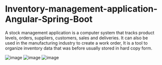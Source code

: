 # Inventory-management-application-Angular-Spring-Boot

A stock management application is a computer system that tracks product levels, orders, suppliers, customers, sales and deliveries. It can also be used in the manufacturing industry to create a work order, It is a tool to organize inventory data that was before usually stored in hard copy form.

![image](https://user-images.githubusercontent.com/79280888/163659982-1017db46-0573-49a5-8d5a-9a9b8f564b30.png)
![image](https://user-images.githubusercontent.com/79280888/163660028-ca576e4f-da84-4ef4-b0ec-8417d5eb4632.png)
![image](https://user-images.githubusercontent.com/79280888/163660035-9ef82195-ac6d-498c-95f9-fc7a12b189e9.png)

